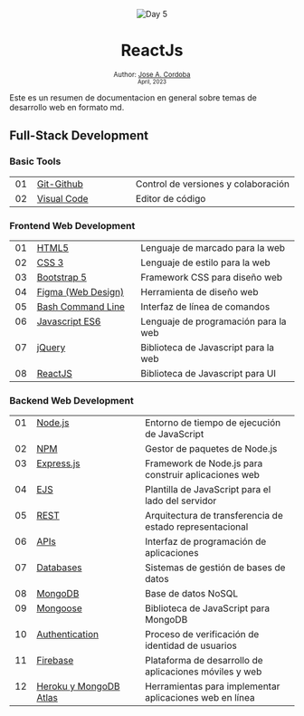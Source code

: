 <div align="center">


![Day 5](./02-Frontend/images/banners/React_Banner.png)

  <h1> ReactJs </h1>
  

  <sub>Author:
  <a href="" target="_blank">Jose A. Cordoba</a><br>
  <small> April, 2023</small>
  </sub>
</div>


Este es un resumen de documentacion en general sobre temas de desarrollo web en formato md.


## Full-Stack Development
### **Basic Tools**

<table >
  <tbody>
    <tr>
      <td align="center" valign="top" width="30px">01</td>
      <td align="left" valign="top" width="300px"><a href="./02-Fronted/01-HTML-5.md">Git-Github</a></td>
      <td align="left" valign="top" width="500px">Control de versiones y colaboración</td>
    </tr>
    <tr>
      <td align="center" valign="top" >02</td>
      <td align="left" valign="top" ><a href="./02-Fronted/01-HTML-5.md">Visual Code</a></td>
      <td align="left" valign="top" >Editor de código</td>
    </tr>
      </tbody>
</table>

### Frontend Web Development   
  <table >
  <tbody >
    <tr>
      <td align="center" valign="top" width="30px">01</td>
      <td align="left" valign="top" width="300px"><a href="https://github.com/kentcdodds/react-fundamentals/commits?author=kentcdodds" title="Documentation">HTML5</a></td>
      <td align="left" valign="top" width="500px">Lenguaje de marcado para la web</td>
    </tr>
    <tr>
      <td align="center" valign="top" >02</td>
      <td align="left" valign="top" ><a href="https://github.com/kentcdodds/react-fundamentals/commits?author=kentcdodds" title="Documentation">CSS 3</a></td>
      <td align="left" valign="top" >Lenguaje de estilo para la web</td>
    </tr>
    <tr>
      <td align="center" valign="top" >03</td>
      <td align="left" valign="top" ><a href="https://github.com/kentcdodds/react-fundamentals/commits?author=kentcdodds" title="Documentation">Bootstrap 5</a></td>
      <td align="left" valign="top" >Framework CSS para diseño web</td>
    </tr>
    <tr>
      <td align="center" valign="top" >04</td>
      <td align="left" valign="top" ><a href="https://github.com/kentcdodds/react-fundamentals/commits?author=kentcdodds" title="Documentation">Figma (Web Design)</a></td>
      <td align="left" valign="top" >Herramienta de diseño web</td>
    </tr>
    <tr>
      <td align="center" valign="top" >05</td>
      <td align="left" valign="top" ><a href="https://github.com/kentcdodds/react-fundamentals/commits?author=kentcdodds" title="Documentation">Bash Command Line</a></td>
      <td align="left" valign="top" >Interfaz de línea de comandos</td>
    </tr>
    <tr>
      <td align="center" valign="top" >06</td>
      <td align="left" valign="top" ><a href="https://github.com/josemek098dev/001-Docs-web-development/blob/master/02-Fronted/01-JavaScript.md" title="Documentation">Javascript ES6</a></td>
      <td align="left" valign="top" >Lenguaje de programación para la web</td>
    </tr>
    <tr>
      <td align="center" valign="top" >07</td>
      <td align="left" valign="top" ><a href="https://github.com/kentcdodds/react-fundamentals/commits?author=kentcdodds" title="Documentation">jQuery</a></td>
      <td align="left" valign="top" >Biblioteca de Javascript para la web</td>
    </tr>
    <tr>
      <td align="center" valign="top" >08</td>
      <td align="left" valign="top" ><a href="https://github.com/josemek098dev/001-Docs-web-development/blob/master/02-Fronted/02-ReactJS.md" title="Documentation">ReactJS</a></td>
      <td align="left" valign="top" >Biblioteca de Javascript para UI</td>
    </tr>
      </tbody>
</table>
  
### **Backend Web Development**                   
<table >
  <tbody>
    <tr>
      <td align="center" valign="top" width="30px">01</td>
      <td align="left" valign="top" width="300px"><a href="./02-Fronted/01-HTML-5.md">Node.js</a></td>
      <td align="left" valign="top" width="500px">Entorno de tiempo de ejecución de JavaScript</td>
    </tr>
    <tr>
      <td align="center" valign="top" >02</td>
      <td align="left" valign="top" ><a href="./02-Fronted/01-HTML-5.md">NPM</a></td>
      <td align="left" valign="top" >Gestor de paquetes de Node.js</td>
    </tr>
    <tr>
      <td align="center" valign="top" >03</td>
      <td align="left" valign="top" ><a href="./02-Fronted/01-HTML-5.md">Express.js</a></td>
      <td align="left" valign="top" >Framework de Node.js para construir aplicaciones web</td>
    </tr>
    <tr>
      <td align="center" valign="top" >04</td>
      <td align="left" valign="top" ><a href="./02-Fronted/01-HTML-5.md">EJS</a></td>
      <td align="left" valign="top" >Plantilla de JavaScript para el lado del servidor</td>
    </tr>
    <tr>
      <td align="center" valign="top" >05</td>
      <td align="left" valign="top" ><a href="./02-Fronted/01-HTML-5.md">REST</a></td>
      <td align="left" valign="top" >Arquitectura de transferencia de estado representacional</td>
    </tr>
    <tr>
      <td align="center" valign="top" >06</td>
      <td align="left" valign="top" ><a href="./02-Fronted/01-HTML-5.md">APIs</a></td>
      <td align="left" valign="top" >Interfaz de programación de aplicaciones</td>
    </tr>
    <tr>
      <td align="center" valign="top" >07</td>
      <td align="left" valign="top" ><a href="./02-Fronted/01-HTML-5.md">Databases</a></td>
      <td align="left" valign="top" >Sistemas de gestión de bases de datos</td>
    </tr>
      <tr>
      <td align="center" valign="top" >08</td>
      <td align="left" valign="top" ><a href="./02-Fronted/01-HTML-5.md">MongoDB</a></td>
      <td align="left" valign="top" >Base de datos NoSQL</td>
    </tr>
    <tr>
      <td align="center" valign="top" >09</td>
      <td align="left" valign="top" ><a href="./02-Fronted/01-HTML-5.md">Mongoose</a></td>
      <td align="left" valign="top" >Biblioteca de JavaScript para MongoDB</td>
    </tr>
    <tr>
      <td align="center" valign="top" >10</td>
      <td align="left" valign="top" ><a href="./02-Fronted/01-HTML-5.md">Authentication</a></td>
      <td align="left" valign="top" >Proceso de verificación de identidad de usuarios</td>
    </tr>
    <tr>
      <td align="center" valign="top" >11</td>
      <td align="left" valign="top" ><a href="./02-Fronted/01-HTML-5.md">Firebase</a></td>
      <td align="left" valign="top" >Plataforma de desarrollo de aplicaciones móviles y web</td>
    </tr>
    <tr>
      <td align="center" valign="top" >12</td>
      <td align="left" valign="top" ><a href="./02-Fronted/01-HTML-5.md">Heroku y MongoDB Atlas</a></td>
      <td align="left" valign="top" >Herramientas para implementar aplicaciones web en línea</td>
    </tr>
      </tbody>
</table>